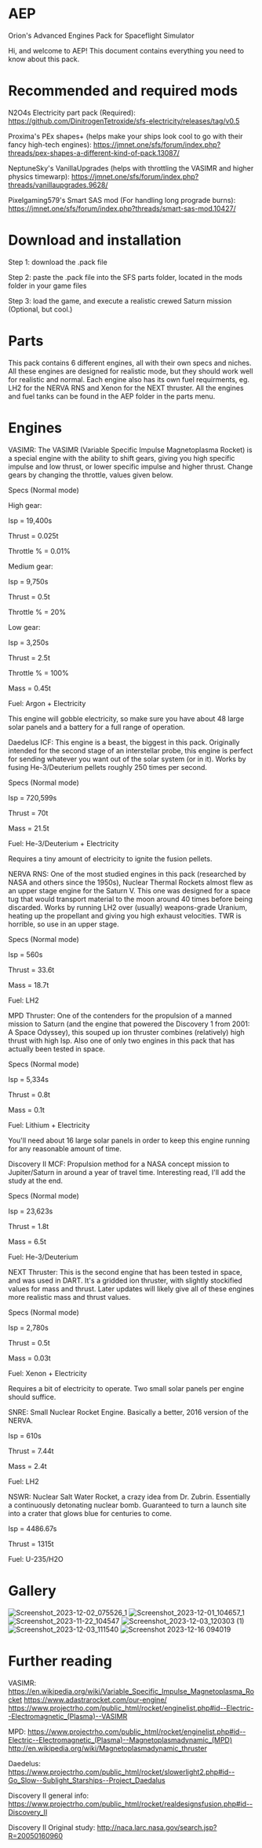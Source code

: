 # AEP
Orion's Advanced Engines Pack for Spaceflight Simulator

Hi, and welcome to AEP! This document contains everything you need to know about this pack. 

# Recommended and required mods
N2O4s Electricity part pack (Required): https://github.com/DinitrogenTetroxide/sfs-electricity/releases/tag/v0.5

Proxima's PEx shapes+ (helps make your ships look cool to go with their fancy high-tech engines): https://jmnet.one/sfs/forum/index.php?threads/pex-shapes-a-different-kind-of-pack.13087/

NeptuneSky's VanillaUpgrades (helps with throttling the VASIMR and higher physics timewarp): https://jmnet.one/sfs/forum/index.php?threads/vanillaupgrades.9628/

Pixelgaming579's Smart SAS mod (For handling long prograde burns): https://jmnet.one/sfs/forum/index.php?threads/smart-sas-mod.10427/

# Download and installation
Step 1: download the .pack file

Step 2: paste the .pack file into the SFS parts folder, located in the mods folder in your game files

Step 3: load the game, and execute a realistic crewed Saturn mission (Optional, but cool.)

# Parts
This pack contains 6 different engines, all with their own specs and niches. All these engines are designed for realistic mode, but they should work well for realistic and normal. Each engine also has its own fuel requirments, eg. LH2 for the NERVA RNS and Xenon for the NEXT thruster. All the engines and fuel tanks can be found in the AEP folder in the parts menu.

# Engines

VASIMR:
The VASIMR (Variable Specific Impulse Magnetoplasma Rocket) is a special engine with the ability to shift gears, giving you high specific impulse and low thrust, or lower specific impulse and higher thrust. Change gears by changing the throttle, values given below.

Specs (Normal mode)

High gear:
  
  Isp = 19,400s
  
  Thrust = 0.025t
  
  Throttle % = 0.01%

Medium gear:
  
  Isp = 9,750s
  
  Thrust = 0.5t
  
  Throttle % = 20%

Low gear:
  
  Isp = 3,250s
  
  Thrust = 2.5t
  
  Throttle % = 100%

Mass = 0.45t

Fuel: Argon + Electricity

This engine will gobble electricity, so make sure you have about 48 large solar panels and a battery for a full range of operation.


Daedelus ICF:
This engine is a beast, the biggest in this pack. Originally intended for the second stage of an interstellar probe, this engine is perfect for sending whatever you want out of the solar system (or in it). Works by fusing He-3/Deuterium pellets roughly 250 times per second.

Specs (Normal mode)
  
  Isp = 720,599s
  
  Thrust = 70t
  
  Mass = 21.5t
  
  Fuel: He-3/Deuterium + Electricity
  
  Requires a tiny amount of electricity to ignite the fusion pellets.


NERVA RNS:
One of the most studied engines in this pack (researched by NASA and others since the 1950s), Nuclear Thermal Rockets almost flew as an upper stage engine for the Saturn V. This one was designed for a space tug that would transport material to the moon around 40 times before being discarded. Works by running LH2 over (usually) weapons-grade Uranium, heating up the propellant and giving you high exhaust velocities. TWR is horrible, so use in an upper stage.

Specs (Normal mode)
  
  Isp = 560s
  
  Thrust = 33.6t
  
  Mass = 18.7t
  
  Fuel: LH2


MPD Thruster:
One of the contenders for the propulsion of a manned mission to Saturn (and the engine that powered the Discovery 1 from 2001: A Space Odyssey), this souped up ion thruster combines (relatively) high thrust with high Isp. Also one of only two engines in this pack that has actually been tested in space.

Specs (Normal mode)
  
  Isp = 5,334s
  
  Thrust = 0.8t
  
  Mass = 0.1t
  
  Fuel: Lithium + Electricity
  
  You'll need about 16 large solar panels in order to keep this engine running for any reasonable amount of time.


Discovery II MCF:
Propulsion method for a NASA concept mission to Jupiter/Saturn in around a year of travel time. Interesting read, I'll add the study at the end.

Specs (Normal mode)
  
  Isp = 23,623s
  
  Thrust = 1.8t
  
  Mass = 6.5t
  
  Fuel: He-3/Deuterium


NEXT Thruster:
This is the second engine that has been tested in space, and was used in DART. It's a gridded ion thruster, with slightly stockified values for mass and thrust. Later updates will likely give all of these engines more realistic mass and thrust values.

Specs (Normal mode)
  
  Isp = 2,780s
  
  Thrust = 0.5t
  
  Mass = 0.03t
  
  Fuel: Xenon + Electricity
  
  Requires a bit of electricity to operate. Two small solar panels per engine should suffice.

SNRE:
Small Nuclear Rocket Engine. Basically a better, 2016 version of the NERVA.

  Isp = 610s

  Thrust = 7.44t

  Mass = 2.4t

  Fuel: LH2

NSWR:
Nuclear Salt Water Rocket, a crazy idea from Dr. Zubrin. Essentially a continuously detonating nuclear bomb. Guaranteed to turn a launch site into a crater that glows blue for centuries to come.

  Isp = 4486.67s

  Thrust = 1315t

  Fuel: U-235/H2O
  
# Gallery

![Screenshot_2023-12-02_075526_1](https://github.com/Orion-CSAT/AEP/assets/150719581/362925ef-c1f9-4bae-89ed-417bdac92b86)
![Screenshot_2023-12-01_104657_1](https://github.com/Orion-CSAT/AEP/assets/150719581/46975f93-1af6-4336-9aab-37876ec85583)
![Screenshot_2023-11-22_104547](https://github.com/Orion-CSAT/AEP/assets/150719581/489601c0-a48c-409b-95a4-cfc7bf7e042e)
![Screenshot_2023-12-03_120303 (1)](https://github.com/Orion-CSAT/AEP/assets/150719581/85d66e1b-b5ec-4648-955d-e5aed8c7bad7)
![Screenshot_2023-12-03_111540](https://github.com/Orion-CSAT/AEP/assets/150719581/9b606873-1faa-435a-ad2f-bea98b11ab8d)
![Screenshot 2023-12-16 094019](https://github.com/Orion-CSAT/AEP/assets/150719581/59f0e3e7-4b78-4eaf-bd84-76a03aaf76c2)


# Further reading
VASIMR:
https://en.wikipedia.org/wiki/Variable_Specific_Impulse_Magnetoplasma_Rocket
https://www.adastrarocket.com/our-engine/
https://www.projectrho.com/public_html/rocket/enginelist.php#id--Electric--Electromagnetic_(Plasma)--VASIMR

MPD:
https://www.projectrho.com/public_html/rocket/enginelist.php#id--Electric--Electromagnetic_(Plasma)--Magnetoplasmadynamic_(MPD)
http://en.wikipedia.org/wiki/Magnetoplasmadynamic_thruster

Daedelus:
https://www.projectrho.com/public_html/rocket/slowerlight2.php#id--Go_Slow--Sublight_Starships--Project_Daedalus

Discovery II general info:
https://www.projectrho.com/public_html/rocket/realdesignsfusion.php#id--Discovery_II

Discovery II Original study:
http://naca.larc.nasa.gov/search.jsp?R=20050160960
